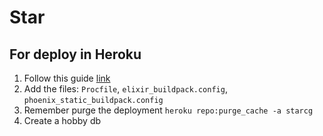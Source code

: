 # Star

## For deploy in Heroku

1. Follow this guide [link](https://alchemist.camp/episodes/deploy-phoenix-heroku)
2. Add the files: `Procfile`, `elixir_buildpack.config`, `phoenix_static_buildpack.config`
3. Remember purge the deployment `heroku repo:purge_cache -a starcg`
4. Create a hobby db
